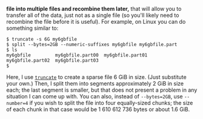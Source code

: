 
**file into multiple files and recombine them later,** that will allow you to transfer all of the data, just not as a single file (so you'll likely need to recombine the file before it is useful). For example, on Linux you can do something similar to:

```
$ truncate -s 6G my6gbfile
$ split --bytes=2GB --numeric-suffixes my6gbfile my6gbfile.part
$ ls
my6gbfile         my6gbfile.part00  my6gbfile.part01
my6gbfile.part02  my6gbfile.part03
$
```

Here, I use [`truncate`](https://www.man7.org/linux/man-pages/man1/truncate.1.html) to create a sparse file 6 GiB in size. (Just substitute your own.) Then, I split them into segments approximately 2 GiB in size each; the last segment is smaller, but that does not present a problem in any situation I can come up with. You can also, instead of `--bytes=2GB`, use `--number=4` if you wish to split the file into four equally-sized chunks; the size of each chunk in that case would be 1 610 612 736 bytes or about 1.6 GiB.